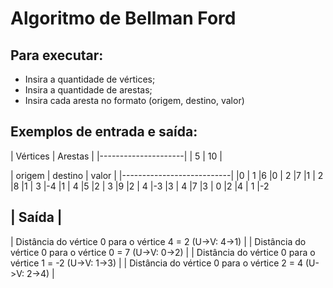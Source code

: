 # Algoritmo de Bellman Ford

## Para executar:
- Insira a quantidade de vértices;
- Insira a quantidade de arestas;
- Insira cada aresta no formato (origem, destino, valor)

## Exemplos de entrada e saída:




| Vértices | Arestas |
|---------------------|
| 5        | 10      |


| origem | destino | valor |
|---------------------------|
|0 | 1 |6 
|0 | 2 |7
|1 | 2 |8
|1 | 3 |-4
|1 | 4 |5 
|2 | 3 |9
|2 | 4 |-3
|3 | 4 |7
|3 | 0 |2
|4 | 1 |-2


| Saída |
---------
| Distância do vértice 0 para o vértice 4 = 2 (U->V: 4->1) |
| Distância do vértice 0 para o vértice 0 = 7 (U->V: 0->2) |
| Distância do vértice 0 para o vértice 1 = -2 (U->V: 1->3) |
| Distância do vértice 0 para o vértice 2 = 4 (U->V: 2->4) |

<!-- <table>
    <thead>
        <th>Entrada</th>
    <thead>
    <tbody>
        <td>5 10</td>
        <td> 0 1 6 </td>
        <td> 0 2 7 </td>
        <td> 1 2 8 </td>
        <td> 1 3 -4 </td>
        <td> 1 4 5 </td>
        <td> 2 3 9 </td>
        <td> 2 4 -3 </td>
        <td> 3 4 7 </td>
        <td> 3 0 2 </td>
        <td> 4 1 -2 </td>
    </tbody>
</table>

<table>
    <thead>
        <th>Saída</th>
    <thead>
    <tbody>
        <td> Distância do vértice 0 para o vértice 4 = 2 (U->V: 4->1) </td>
        <td> Distância do vértice 0 para o vértice 0 = 7 (U->V: 0->2) </td>
        <td> Distância do vértice 0 para o vértice 1 = -2 (U->V: 1->3) </td>
        <td> Distância do vértice 0 para o vértice 2 = 4 (U->V: 2->4) </td>
    </tbody>
</table> -->